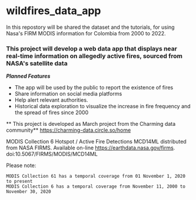 # wildfires_data_app
In this repostory will be shared the dataset and the tutorials, for using Nasa's FIRM MODIS information for Colombia from 2000 to 2022.
### This project will develop a web data app that displays near real-time information on allegedly active fires, sourced from NASA's satellite data
***Planned Features***
- The app will be used by the public to report the existence of fires
- Share information on social media platforms
- Help alert relevant authorities.
- Historical data exploration to visualize the increase in fire frequency and the spread of fires since 2000

** This project is developed as March project from the Charming data community**
https://charming-data.circle.so/home


MODIS Collection 6 Hotspot / Active Fire Detections MCD14ML distributed from NASA FIRMS. Available on-line https://earthdata.nasa.gov/firms. doi:10.5067/FIRMS/MODIS/MCD14ML

Please note: 

    MODIS Collection 61 has a temporal coverage from 01 November 1, 2020 to present
    MODIS Collection 6 has a temporal coverage from November 11, 2000 to November 30, 2020
